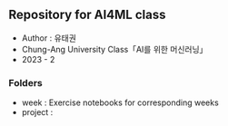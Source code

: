 ## Repository for AI4ML class
* Author : 유태권
* Chung-Ang University Class「AI를 위한 머신러닝」
* 2023 - 2
### Folders
* week : Exercise notebooks for corresponding weeks
* project : 
